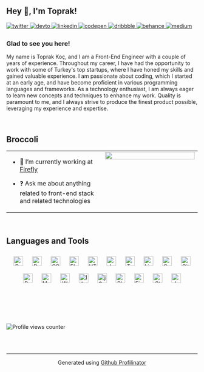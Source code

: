 ## Hey 👋, I'm Toprak!  
  

<a href="https://twitter.com/toprakwhocodes" target="_blank">
<img src=https://img.shields.io/badge/twitter-%2300acee.svg?&style=for-the-badge&logo=twitter&logoColor=white alt=twitter style="margin-bottom: 5px;" />
</a>
<a href="https://dev.to/nitrogenous" target="_blank">
<img src=https://img.shields.io/badge/dev.to-%2308090A.svg?&style=for-the-badge&logo=dev.to&logoColor=white alt=devto style="margin-bottom: 5px;" />
</a>
<a href="https://linkedin.com/in/toprakademkoc" target="_blank">
<img src=https://img.shields.io/badge/linkedin-%231E77B5.svg?&style=for-the-badge&logo=linkedin&logoColor=white alt=linkedin style="margin-bottom: 5px;" />
</a>
<a href="https://codepen.com/nitrogenous" target="_blank">
<img src=https://img.shields.io/badge/codepen-%23131417.svg?&style=for-the-badge&logo=codepen&logoColor=white alt=codepen style="margin-bottom: 5px;" />
</a>
<a href="https://dribbble.com/tprkkc" target="_blank">
<img src=https://img.shields.io/badge/dribbble-%23E45285.svg?&style=for-the-badge&logo=dribbble&logoColor=white alt=dribbble style="margin-bottom: 5px;" />
</a>
<a href="https://www.behance.net/toprakkoc" target="_blank">
<img src=https://img.shields.io/badge/behance-%23191919.svg?&style=for-the-badge&logo=behance&logoColor=white alt=behance style="margin-bottom: 5px;" />
</a>
<a href="https://medium.com/@toprakwhocodes" target="_blank">
<img src=https://img.shields.io/badge/medium-%23292929.svg?&style=for-the-badge&logo=medium&logoColor=white alt=medium style="margin-bottom: 5px;" />
</a>  
  



### Glad to see you here!  
My name is Toprak Koç, and I am a Front-End Engineer with a couple of years of experience. Throughout my career, I have had the opportunity to work with some of Turkey's top startups, where I have honed my skills and gained valuable experience. I am passionate about coding, which I started at an early age, and have become proficient in various programming languages and frameworks. As a technology enthusiast, I am always eager to learn new concepts and techniques to enhance my work. Quality is paramount to me, and I always strive to produce the finest product possible, leveraging my experience and expertise.

<br/>  


## Broccoli  
<table><tr><td valign="top" width="50%">

- 🔭 I’m currently working at [Firefly](https://fireflyon.com)  
  

- ❓ Ask me about anything related to front-end stack and related technologies  
  

</td><td valign="top" width="50%">

<div align="center">
<img src="![image](https://github.com/nitrogenous/nitrogenous/assets/29578451/a7c731f9-1fae-4151-97d5-2d3d66ec045d)" align="center" style="width: 100%" />
</div>  


</td></tr></table>  

<br/>  


## Languages and Tools  
<div align="center">  
<a href="https://reactjs.org/" target="_blank"><img style="margin: 10px" src="https://profilinator.rishav.dev/skills-assets/react-original-wordmark.svg" alt="React" height="25" /></a>  
<a href="https://getbootstrap.com/docs/3.4/javascript/" target="_blank"><img style="margin: 10px" src="https://profilinator.rishav.dev/skills-assets/bootstrap-plain.svg" alt="Bootstrap" height="25" /></a>  
<a href="https://www.w3schools.com/css/" target="_blank"><img style="margin: 10px" src="https://profilinator.rishav.dev/skills-assets/css3-original-wordmark.svg" alt="CSS3" height="25" /></a>  
<a href="https://www.electronjs.org/" target="_blank"><img style="margin: 10px" src="https://profilinator.rishav.dev/skills-assets/electron-original.svg" alt="Electron" height="25" /></a>  
<a href="https://en.wikipedia.org/wiki/HTML5" target="_blank"><img style="margin: 10px" src="https://profilinator.rishav.dev/skills-assets/html5-original-wordmark.svg" alt="HTML5" height="25" /></a>  
<a href="https://www.javascript.com/" target="_blank"><img style="margin: 10px" src="https://profilinator.rishav.dev/skills-assets/javascript-original.svg" alt="JavaScript" height="25" /></a>  
<a href="https://www.typescriptlang.org/" target="_blank"><img style="margin: 10px" src="https://profilinator.rishav.dev/skills-assets/typescript-original.svg" alt="TypeScript" height="25" /></a>  
<a href="https://www.linux.org/" target="_blank"><img style="margin: 10px" src="https://profilinator.rishav.dev/skills-assets/linux-original.svg" alt="Linux" height="25" /></a>  
<a href="https://sass-lang.com/" target="_blank"><img style="margin: 10px" src="https://profilinator.rishav.dev/skills-assets/sass-original.svg" alt="Sass" height="25" /></a>  
<a href="https://github.com/" target="_blank"><img style="margin: 10px" src="https://profilinator.rishav.dev/skills-assets/git-scm-icon.svg" alt="Git" height="25" /></a>  
<a href="https://redux.js.org/" target="_blank"><img style="margin: 10px" src="https://profilinator.rishav.dev/skills-assets/redux-original.svg" alt="Redux" height="25" /></a>  
<a href="https://mui.com/" target="_blank"><img style="margin: 10px" src="https://profilinator.rishav.dev/skills-assets/mui.png" alt="Material UI" height="25" /></a>  
<a href="https://webpack.js.org/" target="_blank"><img style="margin: 10px" src="https://profilinator.rishav.dev/skills-assets/webpack-original.svg" alt="Webpack" height="25" /></a>  
<a href="https://www.adobe.com/in/products/illustrator.html" target="_blank"><img style="margin: 10px" src="https://profilinator.rishav.dev/skills-assets/adobe_illustrator-icon.svg" alt="Illustrator" height="25" /></a>  
<a href="https://jquery.com/" target="_blank"><img style="margin: 10px" src="https://profilinator.rishav.dev/skills-assets/jquery.png" alt="jQuery" height="25" /></a>  
<a href="https://www.adobe.com/in/products/photoshop.html" target="_blank"><img style="margin: 10px" src="https://profilinator.rishav.dev/skills-assets/photoshop-plain.svg" alt="Photoshop" height="25" /></a>  
<a href="https://www.figma.com/" target="_blank"><img style="margin: 10px" src="https://profilinator.rishav.dev/skills-assets/figma-icon.svg" alt="Figma" height="25" /></a>  
<a href="https://styled-components.com/" target="_blank"><img style="margin: 10px" src="https://profilinator.rishav.dev/skills-assets/styled-components.png" alt="Styled Components" height="25" /></a>  
<a href="https://www.jestjs.io/" target="_blank"><img style="margin: 10px" src="https://profilinator.rishav.dev/skills-assets/jest.svg" alt="Jest" height="25" /></a>  
</div>  

<br/>  

<table><tr></tr></table>  

<br/>  

  

<br/>  

![Profile views counter](https://komarev.com/ghpvc/?username=nitrogenous&&style=flat-square)  
  

<br/>  


<br />

----
<div align="center">Generated using <a href="https://profilinator.rishav.dev/" target="_blank">Github Profilinator</a></div>
